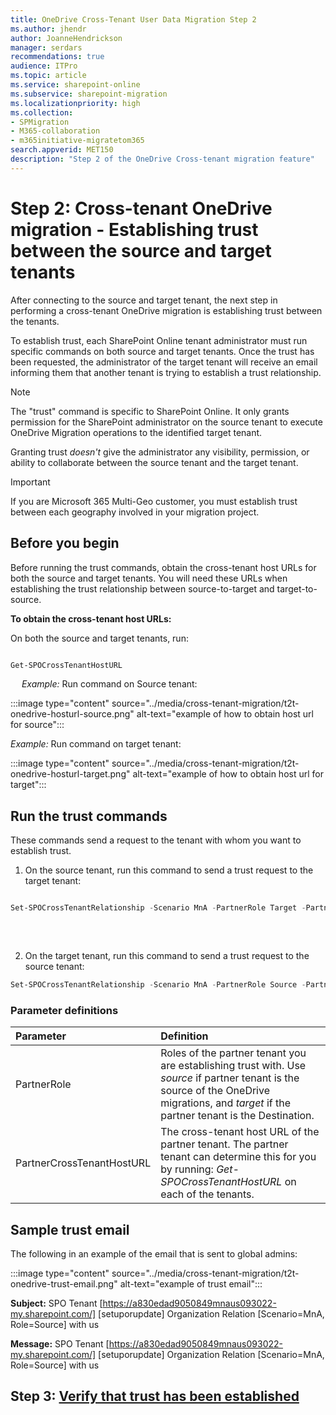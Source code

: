 ```yaml
---
title: OneDrive Cross-Tenant User Data Migration Step 2
ms.author: jhendr
author: JoanneHendrickson
manager: serdars
recommendations: true
audience: ITPro
ms.topic: article
ms.service: sharepoint-online
ms.subservice: sharepoint-migration
ms.localizationpriority: high
ms.collection: 
- SPMigration
- M365-collaboration
- m365initiative-migratetom365
search.appverid: MET150
description: "Step 2 of the OneDrive Cross-tenant migration feature"
---
```

# Step 2: Cross-tenant OneDrive migration - Establishing trust between the source and target tenants

After connecting to the source and target tenant, the next step in performing a cross-tenant OneDrive migration is establishing trust between the tenants.

To establish trust, each SharePoint Online tenant administrator must run specific commands on both source and target tenants. Once the trust has been requested, the administrator of the target tenant will receive an email informing them that another tenant is trying to establish a trust relationship.

>[!Note]
>The "trust" command is specific to SharePoint Online. It only grants permission for the SharePoint administrator on the source tenant to execute OneDrive Migration operations to the identified target tenant. 
>
>Granting trust *doesn't* give the administrator any visibility, permission, or ability to collaborate between the source tenant and the target tenant. 

>[!Important]
>If you are Microsoft 365 Multi-Geo customer, you must establish trust between each geography involved in your migration project.
>

## Before you begin

Before running the trust commands, obtain the cross-tenant host URLs for both the source and target tenants. You will need these URLs when establishing the trust relationship between source-to-target and target-to-source. 

**To obtain the cross-tenant host URLs:**

On both the source and target tenants, run:

```powershell

Get-SPOCrossTenantHostURL
``` 

 
*Example:* Run command on Source tenant:

 :::image type="content" source="../media/cross-tenant-migration/t2t-onedrive-hosturl-source.png" alt-text="example of how to obtain host url for source":::

*Example:* Run command on target tenant:

:::image type="content" source="../media/cross-tenant-migration/t2t-onedrive-hosturl-target.png" alt-text="example of how to obtain host url for target":::
 


## Run the trust commands
These commands send a request to the tenant with whom you want to establish trust.

1. On the source tenant, run this command to send a trust request to the target tenant:

```powershell

Set-SPOCrossTenantRelationship -Scenario MnA -PartnerRole Target -PartnerCrossTenantHostUrl <TARGETCrossTenantHostUrl>
 
``` 

</br>

2. On the target tenant, run this command to send a trust request to the source tenant:

```powershell
Set-SPOCrossTenantRelationship -Scenario MnA -PartnerRole Source -PartnerCrossTenantHostUrl <SOURCECrossTenantHostUrl>
```

 
### Parameter definitions

|Parameter|Definition|
|:-----|:-----|
|PartnerRole|Roles of the partner tenant you are establishing trust with.  Use *source* if partner tenant is the source of the OneDrive migrations, and *target* if the partner tenant is the Destination.
|PartnerCrossTenantHostURL|The cross-tenant host URL of the partner tenant.  The partner tenant can determine this for you by running: *Get-SPOCrossTenantHostURL* on each of the tenants.|

## Sample trust email
The following in an example of the email that is sent to global admins:


:::image type="content" source="../media/cross-tenant-migration/t2t-onedrive-trust-email.png" alt-text="example of trust email":::


**Subject:**  SPO Tenant [https://a830edad9050849mnaus093022-my.sharepoint.com/] [setuporupdate] Organization Relation [Scenario=MnA, Role=Source] with us

**Message:**  SPO Tenant [https://a830edad9050849mnaus093022-my.sharepoint.com/] [setuporupdate] Organization Relation [Scenario=MnA, Role=Source] with us


## Step 3: [Verify that trust has been established](cross-tenant-onedrive-migration-step3.md)